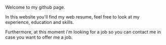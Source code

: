 Welcome to my github page.

In this website you'll find my web resume, feel free to look at my experience, education and skills.

Furthermore, at this moment i'm looking for a job so you can contact me in case you want to offer me a job.